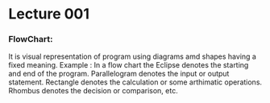 <h1>Lecture 001</h1>

<h3>FlowChart:</h3> It is visual representation of program using diagrams amd shapes having a fixed meaning.
Example : In a flow chart the Eclipse denotes the starting and end of the program.
Parallelogram denotes the input or output statement.
Rectangle denotes the calculation or some arthimatic operations.
Rhombus denotes the decision or comparison, etc.
